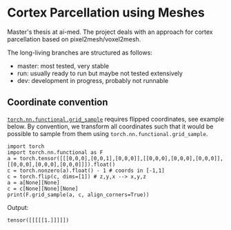 # Cortex Parcellation using Meshes

Master's thesis at ai-med. The project deals with an approach for cortex parcellation based on pixel2mesh/voxel2mesh.

The long-living branches are structured as follows:

- master: most tested, very stable  
- run: usually ready to run but maybe not tested extensively
- dev: development in progress, probably not runnable  

## Coordinate convention
[`torch.nn.functional.grid_sample`](https://pytorch.org/docs/stable/nn.functional.html?highlight=grid_sample#torch.nn.functional.grid_sample) requires flipped coordinates, see example below. By convention, we transform all coordinates such that it would be possible to sample from them using `torch.nn.functional.grid_sample`.
```
import torch
import torch.nn.functional as F
a = torch.tensor([[[0,0,0],[0,0,1],[0,0,0]],[[0,0,0],[0,0,0],[0,0,0]],[[0,0,0],[0,0,0],[0,0,0]]]).float()
c = torch.nonzero(a).float() - 1 # coords in [-1,1]
c = torch.flip(c, dims=[1]) # z,y,x --> x,y,z
a = a[None][None]
c = c[None][None][None]
print(F.grid_sample(a, c, align_corners=True))
```
Output:
```
tensor([[[[[1.]]]]])
```
